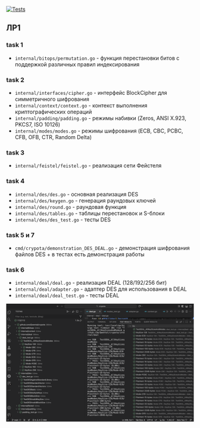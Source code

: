 
[![Tests](https://github.com/Qwental/crypota/workflows/Tests/badge.svg)](https://github.com/Qwental/crypota/actions)


## ЛР1
### task 1
- `internal/bitops/permutation.go` - функция перестановки битов с поддержкой различных правил индексирования

### task 2
- `internal/interfaces/cipher.go` - интерфейс BlockCipher для симметричного шифрования
- `internal/context/context.go` - контекст выполнения криптографических операций
- `internal/padding/padding.go` - режимы набивки (Zeros, ANSI X.923, PKCS7, ISO 10126)
- `internal/modes/modes.go` - режимы шифрования (ECB, CBC, PCBC, CFB, OFB, CTR, Random Delta)

### task 3
- `internal/feistel/feistel.go` - реализация сети Фейстеля

### task 4
- `internal/des/des.go` - основная реализация DES
- `internal/des/keygen.go` - генерация раундовых ключей
- `internal/des/round.go` - раундовая функция
- `internal/des/tables.go` - таблицы перестановок и S-блоки
- `internal/des/des_test.go` - тесты DES

### task 5 и 7
- `cmd/crypota/demonstration_DES_DEAL.go` - демонстрация шифрования файлов DES + в тестах есть демонстрация работы

### task 6
- `internal/deal/deal.go` - реализация DEAL (128/192/256 бит)
- `internal/deal/adapter.go` - адаптер DES для использования в DEAL
- `internal/deal/deal_test.go` - тесты DEAL


![Tests Passed](TESTS_PASSED.png)


